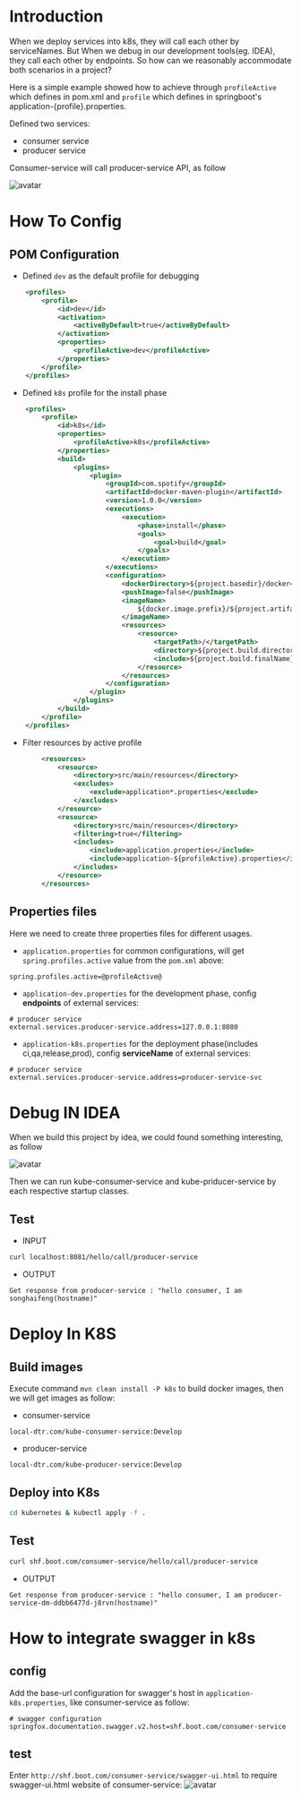 # Introduction
When we deploy services into k8s, they will call each other by serviceNames. 
But When we debug in our development tools(eg. IDEA), they call each other by endpoints.
So how can we reasonably accommodate both scenarios in a project? 

Here is a simple example showed how to achieve through `profileActive` which defines in pom.xml 
and `profile` which defines in springboot's application-{profile}.properties.

Defined two services:
 * consumer service
 * producer service

Consumer-service will call producer-service API, as follow

![avatar](./doc/img/call.png)


# How To Config 

## POM Configuration
- Defined `dev` as the default profile for debugging
```xml
    <profiles>
        <profile>
            <id>dev</id>
            <activation>
                <activeByDefault>true</activeByDefault>
            </activation>
            <properties>
                <profileActive>dev</profileActive>
            </properties>
        </profile>
    </profiles>
```

- Defined `k8s` profile for the install phase
```xml
    <profiles>
        <profile>
            <id>k8s</id>
            <properties>
                <profileActive>k8s</profileActive>
            </properties>
            <build>
                <plugins>
                    <plugin>
                        <groupId>com.spotify</groupId>
                        <artifactId>docker-maven-plugin</artifactId>
                        <version>1.0.0</version>
                        <executions>
                            <execution>
                                <phase>install</phase>
                                <goals>
                                    <goal>build</goal>
                                </goals>
                            </execution>
                        </executions>
                        <configuration>
                            <dockerDirectory>${project.basedir}/docker</dockerDirectory>
                            <pushImage>false</pushImage>
                            <imageName>
                                ${docker.image.prefix}/${project.artifactId}:${project.version}
                            </imageName>
                            <resources>
                                <resource>
                                    <targetPath>/</targetPath>
                                    <directory>${project.build.directory}</directory>
                                    <include>${project.build.finalName}.jar</include>
                                </resource>
                            </resources>
                        </configuration>
                    </plugin>
                </plugins>
            </build>
        </profile>
    </profiles>
```

- Filter resources by active profile
```xml
        <resources>
            <resource>
                <directory>src/main/resources</directory>
                <excludes>
                    <exclude>application*.properties</exclude>
                </excludes>
            </resource>
            <resource>
                <directory>src/main/resources</directory>
                <filtering>true</filtering>
                <includes>
                    <include>application.properties</include>
                    <include>application-${profileActive}.properties</include>
                </includes>
            </resource>
        </resources>
```

## Properties files
Here we need to create three properties files for different usages.
* `application.properties` for common configurations, will get `spring.profiles.active` value from the `pom.xml` above:
```text
spring.profiles.active=@profileActive@
```
* `application-dev.properties` for the development phase, config **endpoints** of external services:
```text
# producer service
external.services.producer-service.address=127.0.0.1:8080
``` 
* `application-k8s.properties` for the deployment phase(includes ci,qa,release,prod), config **serviceName** of external services: 
```text
# producer service
external.services.producer-service.address=producer-service-svc
```

# Debug IN IDEA
When we build this project by idea, we could found something interesting, as follow

![avatar](./doc/img/target-dev.png)

Then we can run kube-consumer-service and kube-priducer-service by each respective startup classes.
## Test
* INPUT
```bash
curl localhost:8081/hello/call/producer-service
```
* OUTPUT
```text
Get response from producer-service : "hello consumer, I am songhaifeng(hostname)"
```

# Deploy In K8S
## Build images
Execute command  `mvn clean install -P k8s` to build docker images, then we will get images as follow:

-  consumer-service
```
local-dtr.com/kube-consumer-service:Develop
```

- producer-service
```
local-dtr.com/kube-producer-service:Develop
```

## Deploy into K8s
```bash
cd kubernetes & kubectl apply -f .
```

## Test
```bash
curl shf.boot.com/consumer-service/hello/call/producer-service

```
* OUTPUT
```text
Get response from producer-service : "hello consumer, I am producer-service-dm-ddbb6477d-j8rvn(hostname)"
```

# How to integrate swagger in k8s
## config
Add the base-url configuration for swagger's host in `application-k8s.properties`, like consumer-service as follow:
```text
# swagger configuration
springfox.documentation.swagger.v2.host=shf.boot.com/consumer-service
```

## test
Enter `http://shf.boot.com/consumer-service/swagger-ui.html` to require swagger-ui.html website of consumer-service:
![avatar](./doc/img/swagger.jpg)